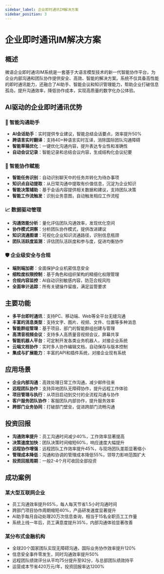 ```yaml
---
sidebar_label: 企业即时通讯IM解决方案
sidebar_position: 3
---
```


# 企业即时通讯IM解决方案

## 概述

微语企业即时通讯IM系统是一套基于大语言模型技术的新一代智能协作平台，为企业内部沟通和团队协作提供安全、高效、智能的解决方案。系统不仅具备高性能的即时通讯能力，还融合了AI助手、智能会议和知识管理能力，帮助企业打破信息孤岛，提升沟通效率，降低协作成本，实现高质量的数字化办公体验。

## AI驱动的企业即时通讯优势

### 💬 智能沟通助手

- **AI会话助手**：实时提供专业建议，智能总结会话要点，效率提升50%
- **跨语言实时翻译**：支持40+种语言实时互译，消除国际团队沟通障碍
- **智能草稿优化**：一键优化沟通内容，提升表达专业性和准确性
- **自动会议记录**：智能记录和总结会议内容，生成结构化会议纪要

### 🔗 智能协作赋能

- **智能任务识别**：自动识别聊天中的任务并转化为待办事项
- **知识点自动提取**：从日常沟通中提取有价值信息，沉淀为企业知识
- **智能决策辅助**：基于会话内容提供相关数据和建议，支持团队决策
- **智能工作流触发**：识别业务意图，自动触发相应工作流程

### 📈 数据驱动管理

- **沟通效能分析**：量化评估团队沟通效率，发现优化空间
- **协作模式洞察**：分析团队协作模式，提供改进建议
- **知识流通图谱**：可视化企业知识流通路径，识别信息瓶颈
- **团队活跃度监测**：评估团队活跃度和参与度，促进均衡协作

### 🛡️ 企业级安全与合规

- **端到端加密**：全面保护企业机密信息安全
- **细粒度权限控制**：基于角色和组织架构的精细化权限管理
- **合规内容监控**：AI自动识别敏感内容，防范合规风险
- **全面审计追踪**：所有关键操作留痕，满足监管要求

## 主要功能

- **多平台即时通讯**：支持PC、移动端、Web等全平台无缝沟通
- **丰富的消息类型**：支持文字、图片、视频、文件、位置等多种消息
- **智能群组管理**：基于项目、部门的智能群组创建与管理
- **高清音视频会议**：支持多人高质量音视频会议，屏幕共享
- **智能机器人平台**：可定制开发各类业务机器人，对接企业系统
- **云端文档协作**：实时多人协作编辑文档，自动保存与版本控制
- **集成与扩展能力**：丰富的API和插件系统，对接企业现有系统

## 应用场景

- **企业内部沟通**：高效处理日常工作沟通，减少邮件往来
- **远程团队协作**：支持异地团队无障碍协作，提升远程工作体验
- **项目管理与执行**：从项目启动到交付的全流程沟通与协作
- **客户服务团队协作**：客服团队内部协作，提升服务效率
- **跨部门业务协同**：打破部门壁垒，促进跨部门流畅沟通

## 投资回报

- **沟通效率提升**：员工沟通时间减少40%，工作效率显著提高
- **决策速度加快**：团队决策时间缩短60%，响应速度大幅提升
- **远程协作增强**：远程团队工作效率提升45%，与现场团队差距显著缩小
- **管理成本降低**：沟通和协调的管理成本降低55%，领导力影响范围扩大
- **投资回报周期**：一般2-4个月可收回全部投资

## 成功案例

### 某大型互联网企业

- 员工沟通效率提升65%，每人每天节省1.5小时沟通时间
- 跨部门项目协作周期缩短40%，产品研发速度显著提升
- AI助手每月自动处理20万次信息查询，相当于15名全职员工工作量
- 系统上线一年后，员工满意度提升35%，内部沟通体验显著改善

### 某分布式金融机构

- 全球20个国家团队实现无障碍沟通，国际业务协作效率提升120%
- 信息安全事件零发生，同时沟通效率提升50%
- 远程团队绩效评分从平均75分提升至92分，与总部团队绩效持平
- 运营成本节省420万元/年，投资回报率达1200%
